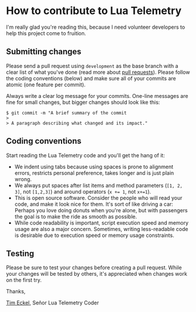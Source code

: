 # How to contribute to Lua Telemetry

I'm really glad you're reading this, because I need volunteer developers to help this project come to fruition.

## Submitting changes

Please send a pull request using `development` as the base branch with a clear list of what you've done (read more about [pull requests](https://help.github.com/articles/about-pull-requests/)). Please follow the coding conventions (below) and make sure all of your commits are atomic (one feature per commit).

Always write a clear log message for your commits. One-line messages are fine for small changes, but bigger changes should look like this:

    $ git commit -m "A brief summary of the commit
    >
    > A paragraph describing what changed and its impact."

## Coding conventions

Start reading the Lua Telemetry code and you'll get the hang of it:

* We indent using tabs because using spaces is prone to alignment errors, restricts personal preference, takes longer and is just plain wrong.
* We always put spaces after list items and method parameters (`[1, 2, 3]`, not `[1,2,3]`) and around operators (`x += 1`, not `x+=1`).
* This is open source software. Consider the people who will read your code, and make it look nice for them. It's sort of like driving a car: Perhaps you love doing donuts when you're alone, but with passengers the goal is to make the ride as smooth as possible.
* While code readability is important, script execution speed and memory usage are also a major concern.  Sometimes, writing less-readable code is desirable due to execution speed or memory usage constraints.

## Testing

Please be sure to test your changes before creating a pull request. While your changes will be tested by others, it's appreciated when changes work on the first try.

Thanks,

[Tim Eckel](https://github.com/teckel12), Señor Lua Telemetry Coder
